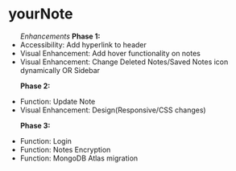 # yourNote

<ul><em>Enhancements</em>
<b>Phase 1:</b>
<li />Accessibility: Add hyperlink to header
<li />Visual Enhancement: Add hover functionality on notes
<li />Visual Enhancement: Change Deleted Notes/Saved Notes icon dynamically OR Sidebar

<b>Phase 2:</b>
<li />Function: Update Note
<li />Visual Enhancement: Design(Responsive/CSS changes)

<b>Phase 3:</b>
<li />Function: Login
<li />Function: Notes Encryption
<li />Function: MongoDB Atlas migration
</ul>
